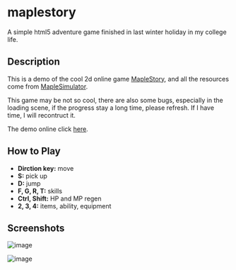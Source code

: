 # maplestory
A simple html5 adventure game finished in last winter holiday in my college life.


## Description
This is a demo of the cool 2d online game [MapleStory](http://mxd.sdo.com/web6/home/index.asp), and all the resources come from [MapleSimulator](http://www.maplesimulator.com/).

This game may be not so cool, there are also some bugs, especially in the loading scene, if the progress stay a long time, please refresh. If I have time, I will recontruct it.

The demo online click [here](https://lwvoid.github.io/maplestory).


## How to Play
- **Dirction key:** move
- **S:** pick up
- **D:** jump
- **F, G, R, T:** skills
- **Ctrl, Shift:** HP and MP regen
- **2, 3, 4:** items, ability, equipment

## Screenshots
![image](https://github.com/lwvoid/maplestory/blob/master/screenshots/maplestory1.jpg)

![image](https://github.com/lwvoid/maplestory/blob/master/screenshots/maplestory2.jpg)
